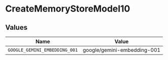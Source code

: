# CreateMemoryStoreModel10


## Values

| Name                          | Value                         |
| ----------------------------- | ----------------------------- |
| `GOOGLE_GEMINI_EMBEDDING_001` | google/gemini-embedding-001   |